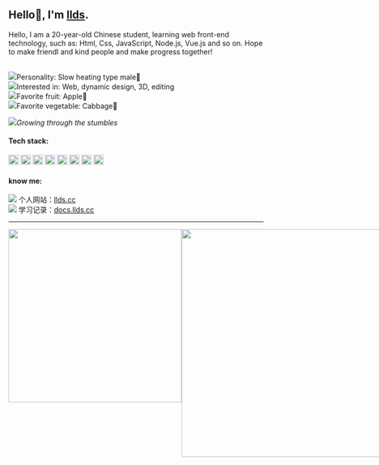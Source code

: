 ## Hello👋, I'm [llds](https://www.llds.cc).

Hello, I am a 20-year-old Chinese student, learning web front-end technology, such as: Html, Css, JavaScript, Node.js, Vue.js and so on. Hope to make friendl and kind people and make progress together!

​<br>
<img src="https://api.iconify.design/svg-spinners:bouncing-ball.svg?color=%23737373"/>Personality: Slow heating type male🧒
<br>
<img src="https://api.iconify.design/svg-spinners:bouncing-ball.svg?color=%23737373"/>Interested in: Web, dynamic design, 3D, editing
<br>
<img src="https://api.iconify.design/svg-spinners:bouncing-ball.svg?color=%23737373"/>Favorite fruit: Apple🍎
<br>
<img src="https://api.iconify.design/svg-spinners:bouncing-ball.svg?color=%23737373"/>Favorite vegetable: Cabbage🥬


<img src="https://api.iconify.design/svg-spinners:3-dots-bounce.svg?color=%23737373"/>*Growing through the stumbles*


#### Tech stack:
<code><img height="20" src="https://cdn.jsdelivr.net/gh/lldscc/imageBed/githubImage/20240524/html.png" alt="html" /></code>
<code><img height="20" src="https://cdn.jsdelivr.net/gh/lldscc/imageBed/githubImage/20240524/css.png" alt="css" /></code>
<code><img height="20" src="https://cdn.jsdelivr.net/gh/lldscc/imageBed/githubImage/20240524/javascript.png" alt="javascript" /></code>
<code><img height="20" src="https://cdn.jsdelivr.net/gh/lldscc/imageBed/githubImage/20240524/typescript.png" alt="typescript" /></code>
<code><img height="20" src="https://cdn.jsdelivr.net/gh/lldscc/imageBed/githubImage/20240524/vue.png" alt="vue" /></code>
<code><img height="20" src="https://cdn.jsdelivr.net/gh/lldscc/imageBed/githubImage/20240524/node.png" alt="node" /></code>
<code><img height="20" src="https://cdn.jsdelivr.net/gh/lldscc/imageBed/githubImage/20240524/202408201151638.png" alt="nuxt" /></code>
<code><img height="20" src="https://nestjs.com/logo-small-gradient.76616405.svg" alt="nest" /></code>

#### know me:
<img src="https://api.iconify.design/mdi:link-variant.svg?color=%23737373"/>  个人网站：[llds.cc](https://llds.cc/) 
<br>
<img src="https://api.iconify.design/mdi:link-variant.svg?color=%23737373"/> 学习记录：[docs.llds.cc](https://docs.llds.cc/)


---
<div style="display:flex;">
  <img  width="342" src="https://github-readme-stats.vercel.app/api/top-langs/?username=llds66&layout=compact"/>
  <img  width="450"   src="https://github-readme-stats.vercel.app/api?username=llds66&show_icons=true&layout=compact"/>
</div>

